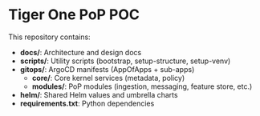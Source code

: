 # Tiger One PoP POC

This repository contains:

- **docs/**: Architecture and design docs
- **scripts/**: Utility scripts (bootstrap, setup-structure, setup-venv)
- **gitops/**: ArgoCD manifests (AppOfApps + sub-apps)
  - **core/**: Core kernel services (metadata, policy)
  - **modules/**: PoP modules (ingestion, messaging, feature store, etc.)
- **helm/**: Shared Helm values and umbrella charts
- **requirements.txt**: Python dependencies

